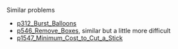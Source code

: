 Similar problems
- [p312_Burst_Balloons](https://github.com/genxium/Leetcode/tree/master/p312_Burst_Balloons)
- [p546_Remove_Boxes](https://github.com/genxium/Leetcode/tree/master/p546_Remove_Boxes), similar but a little more difficult
- [p1547_Minimum_Cost_to_Cut_a_Stick](https://github.com/genxium/Leetcode/tree/master/p1547_Minimum_Cost_to_Cut_a_Stick)
